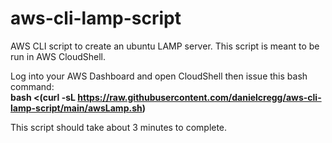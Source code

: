 # aws-cli-lamp-script
AWS CLI script to create an ubuntu LAMP server. This script is meant to be run in AWS CloudShell.

Log into your AWS Dashboard and open CloudShell then issue this bash command:  
**bash <(curl -sL https://raw.githubusercontent.com/danielcregg/aws-cli-lamp-script/main/awsLamp.sh)**

This script should take about 3 minutes to complete.
